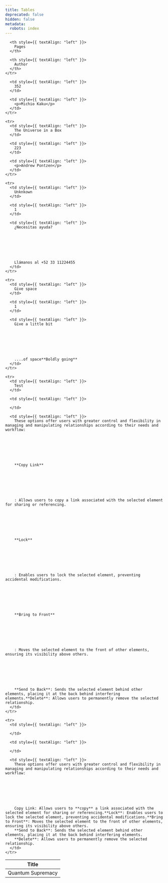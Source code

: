 ```yaml
---
title: Tables
deprecated: false
hidden: false
metadata:
  robots: index
---
```

<Table align={["left","left","left"]}>
  <thead>
    <tr>
      <th style={{ textAlign: "left" }}>
        Title
      </th>

      <th style={{ textAlign: "left" }}>
        Pages
      </th>

      <th style={{ textAlign: "left" }}>
        Author
      </th>
    </tr>
  </thead>

  <tbody>
    <tr>
      <td style={{ textAlign: "left" }}>
        Quantum Supremacy
      </td>

      <td style={{ textAlign: "left" }}>
        352
      </td>

      <td style={{ textAlign: "left" }}>
        <p>Michio Kaku</p>
      </td>
    </tr>

    <tr>
      <td style={{ textAlign: "left" }}>
        The Universe in a Box
      </td>

      <td style={{ textAlign: "left" }}>
        223
      </td>

      <td style={{ textAlign: "left" }}>
        <p>Andrew Pontzen</p>
      </td>
    </tr>

    <tr>
      <td style={{ textAlign: "left" }}>
        Unknkown
      </td>

      <td style={{ textAlign: "left" }}>
        1
      </td>

      <td style={{ textAlign: "left" }}>
        ¿Necesitas ayuda?







        Llámanos al +52 33 11224455
      </td>
    </tr>

    <tr>
      <td style={{ textAlign: "left" }}>
        Give space
      </td>

      <td style={{ textAlign: "left" }}>
        1
      </td>

      <td style={{ textAlign: "left" }}>
        Give a little bit







        ....of space**Boldly going**
      </td>
    </tr>

    <tr>
      <td style={{ textAlign: "left" }}>
        Test
      </td>

      <td style={{ textAlign: "left" }}>

      </td>

      <td style={{ textAlign: "left" }}>
        These options offer users with greater control and flexibility in managing and manipulating relationships according to their needs and workflow:







        **Copy Link**







        : Allows users to copy a link associated with the selected element for sharing or referencing.







        **Lock**







        : Enables users to lock the selected element, preventing accidental modifications.







        **Bring to Front**







        : Moves the selected element to the front of other elements, ensuring its visibility above others.







        **Send to Back**: Sends the selected element behind other elements, placing it at the back behind interfering elements.**Delete**: Allows users to permanently remove the selected relationship.
      </td>
    </tr>

    <tr>
      <td style={{ textAlign: "left" }}>

      </td>

      <td style={{ textAlign: "left" }}>

      </td>

      <td style={{ textAlign: "left" }}>
        These options offer users with greater control and flexibility in managing and manipulating relationships according to their needs and workflow:







        Copy Link: Allows users to **copy** a link associated with the selected element for sharing or referencing.**Lock**: Enables users to lock the selected element, preventing accidental modifications.**Bring to Front**: Moves the selected element to the front of other elements, ensuring its visibility above others.
        **Send to Back**: Sends the selected element behind other elements, placing it at the back behind interfering elements.
        **Delete**: Allows users to permanently remove the selected relationship.
      </td>
    </tr>
  </tbody>
</Table>
